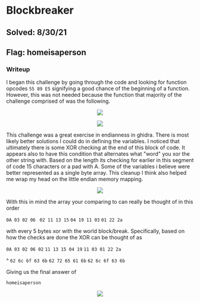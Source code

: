 # Blockbreaker

## Solved: 8/30/21

## Flag: homeisaperson

### Writeup
I began this challenge by going through the code and looking for function opcodes `55 89 E5` signifying a good chance of the beginning of a function.
However, this was not needed because the function that majority of the challenge comprised of was the following. 

<p align="center">
	<img src = "files/blockbreaker_code.png">
</p>
<p align="center">
	<img src = "files/blockbreaker_code2.png">
</p>

This challenge was a great exercise in endianness in ghidra. There is most likely better solutions I could do in defining the variables. I noticed that ultimately 
there is some XOR checking at the end of this block of code. It appears also to have this condition that alternates what "word" you xor the other string with. Based on the 
length its checking for earlier in this segment of code 15 characters or a pad with A. Some of the variables i believe were better represented as a single byte array. 
This cleanup I think also helped me wrap my head on the little endian memory mapping.


<p align="center">
	<img src = "files/blockbreaker_code3.png">
</p>


With this in mind the array your comparing to can really be thought of in this order

`0A 03 02 06 ` `02 11 13 15` `04 19 11 03` `01 22 2a`

with every 5 bytes xor with the world block/break. Specifically, based on how the checks are done the XOR can be thought of as



`0A 03 02 06 02` `11 13 15 04 19` `11 03 01 22 2a` 

^
`62 6c 6f 63 6b` `62 72 65 61 6b` `62 6c 6f 63 6b`


Giving us the final answer of



`homeisaperson`

<p align="center">
	<img src = "files/answer.jpg">
</p>

